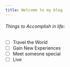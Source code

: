 ```yaml
---
title: Welcome to my blog
---
```

###### Things to Accomplish in life:
- [ ] Travel the World
- [ ] Gain New Experiences
- [ ] Meet someone special
- [ ] Live
